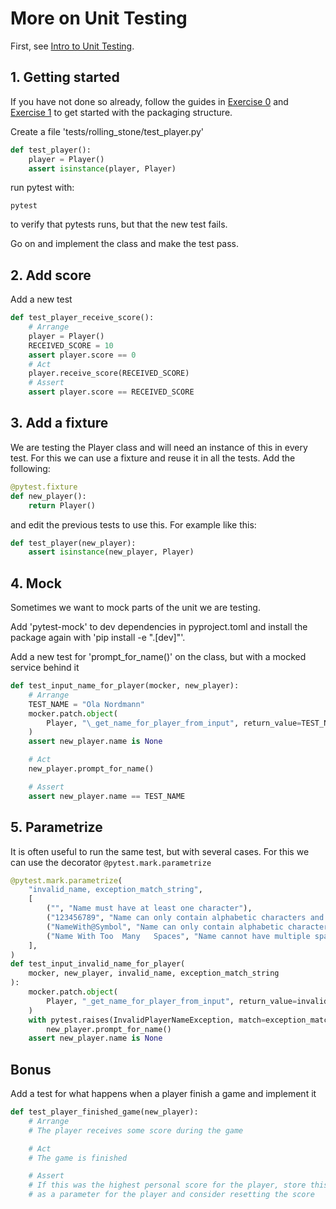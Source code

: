 # More on Unit Testing

First, see [Intro to Unit Testing](../intro_to_unit_testing.md).

## 1. Getting started

If you have not done so already, follow the guides in [Exercise 0](0_working_environment.md) and [Exercise 1](1_setup_package_structure.md) to get started with the packaging structure.

Create a file 'tests/rolling_stone/test_player.py'

```python
def test_player():
    player = Player()
    assert isinstance(player, Player)
```

run pytest with:

```
pytest
```

to verify that pytests runs, but that the new test fails.

Go on and implement the class and make the test pass.

## 2. Add score

Add a new test

```python
def test_player_receive_score():
    # Arrange
    player = Player()
    RECEIVED_SCORE = 10
    assert player.score == 0
    # Act
    player.receive_score(RECEIVED_SCORE)
    # Assert
    assert player.score == RECEIVED_SCORE
```

## 3. Add a fixture

We are testing the Player class and will need an instance of this in every test.
For this we can use a fixture and reuse it in all the tests. Add the following:

```python
@pytest.fixture
def new_player():
    return Player()
```

and edit the previous tests to use this. For example like this:

```python
def test_player(new_player):
    assert isinstance(new_player, Player)
```

## 4. Mock

Sometimes we want to mock parts of the unit we are testing.

Add 'pytest-mock' to dev dependencies in pyproject.toml and install the package again
with 'pip install -e ".[dev]"'.

Add a new test for 'prompt_for_name()' on the class, but with a mocked service behind it

```python
def test_input_name_for_player(mocker, new_player):
    # Arrange
    TEST_NAME = "Ola Nordmann"
    mocker.patch.object(
        Player, "\_get_name_for_player_from_input", return_value=TEST_NAME
    )
    assert new_player.name is None

    # Act
    new_player.prompt_for_name()

    # Assert
    assert new_player.name == TEST_NAME
```

## 5. Parametrize

It is often useful to run the same test, but with several cases. For this we can use
the decorator `@pytest.mark.parametrize`

```python
@pytest.mark.parametrize(
    "invalid_name, exception_match_string",
    [
        ("", "Name must have at least one character"),
        ("123456789", "Name can only contain alphabetic characters and spaces"),
        ("NameWith@Symbol", "Name can only contain alphabetic characters and spaces"),
        ("Name With Too  Many   Spaces", "Name cannot have multiple spaces in a row"),
    ],
)
def test_input_invalid_name_for_player(
    mocker, new_player, invalid_name, exception_match_string
):
    mocker.patch.object(
        Player, "_get_name_for_player_from_input", return_value=invalid_name
    )
    with pytest.raises(InvalidPlayerNameException, match=exception_match_string):
        new_player.prompt_for_name()
    assert new_player.name is None
```

## Bonus

Add a test for what happens when a player finish a game and implement it

```python
def test_player_finished_game(new_player):
    # Arrange
    # The player receives some score during the game

    # Act
    # The game is finished

    # Assert
    # If this was the highest personal score for the player, store this score
    # as a parameter for the player and consider resetting the score
```
